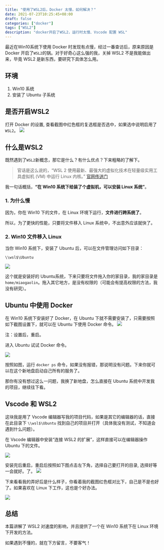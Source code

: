 ```yaml
---
title: "使用了WSL2后，Docker 太慢，如何解决？"
date: 2021-07-23T10:25:45+08:00
draft: false
categories: ["docker"]
tags: ["WSL2"]
description: "docker开启了WSL2，运行时太慢、Vscode 配置 WSL"
---
```


最近在Win10系统下使用 Docker 时发现有点慢，经过一番查访后，原来原因是 Docker 开启了`WSL2`的锅。对于好奇心这么强的我，关掉 WSL2 不是我能做出来，毕竟 WSL2 是新东西，要研究下具体怎么用。

## 环境

1. Win10 系统
2. 安装了 Ubuntu 子系统

## 是否开启WSL2
打开 Docker 的设置, 查看截图中红色框的复选框是否选中，如果选中说明启用了`WSL2`。
![](../images/wsl-1.png)

## 什么是WSL2
既然遇到了`WSL2`新概念，那它是什么？有什么优点？下来粗略的了解下。

> 官话是这么说的，“WSL 2 使用最新、最强大的虚拟化技术在轻量级实用工具虚拟机 (VM) 中运行 Linux 内核。” [官网传送门](https://docs.microsoft.com/zh-cn/windows/wsl/compare-versions)

我一句话概括，**“在 Win10 系统下给装了个虚拟机，可以安装 Linux 系统”**。

### 1. 为什么慢
因为，你在 Win10 下的文件，在 Linux 环境下运行，**文件进行跨系统了**。

所以，为了更快的性能，只要将文件移入 Linux 系统中，不出意外应该就快了。

### 2. Win10 文件移入 Linux

当你 Win10 系统下，安装了 Ubuntu 后，可以在文件管理访问如下目录：
```shell
\\wsl$\Ubuntu
```
![](../images/wsl-2.png)

这个就是安装好的 Ubuntu系统，下来只要将文件拖入你的家目录，我的家目录是 `home/miaogaolin`。拖入其它地方，是没有权限的（可能会有提高权限的方法，我没有研究）。

## Ubuntu 中使用 Docker
在 Win10 系统下安装好了 Docker，在 Ubuntu 下就不需要安装了，只需要按照如下截图设置下，就可以在 Ubuntu 下使用 Docker 命令。
![](../images/wsl-3.png)

注：设置后，重启。


进入 Ubuntu 试试 Docker 命令。

![](../images/wsl-5.png)

按照如图，运行 `docker ps` 命令，如果没有报错，那说明没有问题。下来你就可以在这个新地盘启动自己所有的服务了。

那你有没有想过这么一问题，我换了新地盘，怎么直接在 Ubuntu 系统中开发我的项目，继续往下看。

## Vscode 和 WSL2

这块我是用了 Vscode 编辑器写我的项目代码，如果是其它的编辑器的话，直接在此目录下
`\\wsl$\Ubuntu` 找到自己的项目并打开（具体我没有测试，不知道会遇到什么问题）。

在 Vscode 编辑器中安装“连接 WSL2 的扩展”，这样直接可以在编辑器操作 Ubuntu 下的文件。

![](../images/wsl-4.png)

安装完后重启，重启后按照如下图点击左下角，选择自己要打开的目录, 选择好等一会就好。了。
![](../images/wsl-6.png)


下来看看我的弄好后是什么样子，你看着我的截图红色框对比下，自己是不是也好了。如果喜欢在 Linux 下工作，这也是个好办法。

![](../images/wsl-7.png)

## 总结

本篇讲解了 WSL2 对速度的影响，并且提供了一个在 Win10 系统下在 Linux 环境下开发的方法。

如果遇到不懂的，就在下方留言，不要客气！

